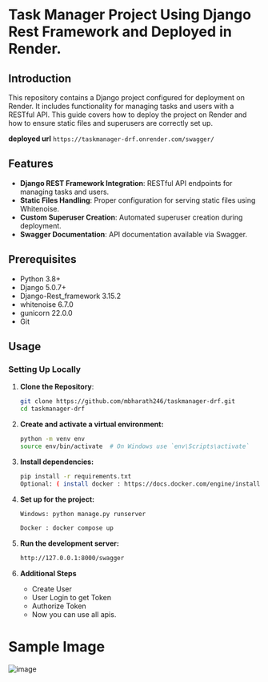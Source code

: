 # Task Manager Project Using Django Rest Framework and Deployed in Render.

## Introduction

This repository contains a Django project configured for deployment on Render. It includes functionality for managing tasks and users with a RESTful API. This guide covers how to deploy the project on Render and how to ensure static files and superusers are correctly set up.

**deployed url** ```https://taskmanager-drf.onrender.com/swagger/```

## Features

- **Django REST Framework Integration**: RESTful API endpoints for managing tasks and users.
- **Static Files Handling**: Proper configuration for serving static files using Whitenoise.
- **Custom Superuser Creation**: Automated superuser creation during deployment.
- **Swagger Documentation**: API documentation available via Swagger.

## Prerequisites

- Python 3.8+
- Django 5.0.7+
- Django-Rest_framework 3.15.2
- whitenoise 6.7.0
- gunicorn 22.0.0
- Git

## Usage

### Setting Up Locally

1. **Clone the Repository**:
   ```bash
   git clone https://github.com/mbharath246/taskmanager-drf.git
   cd taskmanager-drf
   ```
2. **Create and activate a virtual environment:**
    ```bash
    python -m venv env
    source env/bin/activate  # On Windows use `env\Scripts\activate`
    ```
3. **Install dependencies:**
    ```bash
    pip install -r requirements.txt
    Optional: ( install docker : https://docs.docker.com/engine/install/ubuntu/)
    ```
4. **Set up for the project:**
    ```bash
    Windows: python manage.py runserver
    
    Docker : docker compose up
    ```
5. **Run the development server:**

    ```bash
    http://127.0.0.1:8000/swagger
    ```
6. **Additional Steps**
    - Create User
    - User Login to get Token
    - Authorize Token
    - Now you can use all apis.

# Sample Image

![image](https://github.com/user-attachments/assets/3a8aeb1b-46d1-4373-aefc-55dbce2dea5c)

